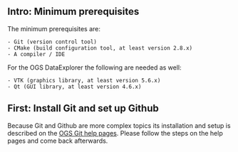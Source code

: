 ## <span class="step">Intro:</span> Minimum prerequisites ##

The minimum prerequisites are:

	- Git (version control tool)
	- CMake (build configuration tool, at least version 2.8.x)
	- A compiler / IDE

For the OGS DataExplorer the following are needed as well:

	- VTK (graphics library, at least version 5.6.x)
	- Qt (GUI library, at least version 4.6.x)

## <span class="step">First:</span> Install Git and set up Github ##

Because Git and Github are more complex topics its installation and setup is 
described on the [OGS Git help pages](http://ufz.github.com/help/set-up-git-redirect).
Please follow the steps on the help pages and come back afterwards.